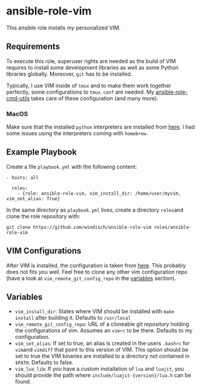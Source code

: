 # ansible-role-vim

This ansible role installs my personalized VIM.

## Requirements

To execute this role, superuser rights are needed as the build of VIM
requires to install some development libraries as well as some Python
libraries globally. Moreover, `git` has to be installed.

Typically, I use VIM inside of `tmux` and to make them work together perfectly,
some configurations to `tmux.conf` are needed. My 
[ansible-role-cmd-utils](https://github.com/windisch/ansible-role-cmd-utils) 
takes care of these configuration (and many more).

### MacOS

Make sure that the installed `python` interpreters are installed from
[here](https://www.python.org/downloads/mac-osx/). I had some issues
using the interpreters coming with `homebrew`.

## Example Playbook

Create a file `playbook.yml` with the following content:
```
- hosts: all

  roles:
    - {role: ansible-role-vim, vim_install_dir: /home/user/myvim, vim_set_alias: True}
```
In the same directory as `playbook.yml` lives, create a directory
`roles`and clone the role repository with:

```
git clone https://github.com/windisch/ansible-role-vim roles/ansible-role-vim
```

## VIM Configurations

After VIM is installed, the configuration is taken from 
[here](https://github.com/windisch/vim). This probably does not fits
you well. Feel free to clone any other vim configuration repo (have a
look at `vim_remote_git_config_repo` in the [variables](#variables)
section).


## Variables

- `vim_install_dir`: States where VIM should be installed with `make install` 
    after building it. Defaults to `/usr/local`
- `vim_remote_git_config_repo`: URL of a cloneable git repository
    holding the configurations of vim. Assumes an `vimrc` to be there.
    Defaults to my configuration.
- `vim_set_alias`: If set to true, an alias is created in the users
    `.bashrc` for `vim`and `vimdiff` that point to this version of
    VIM. This option should be set to true the VIM binaries are
    installed to a directory not contained in
    `$PATH`. Defaults to false.
- `vim_lua_lib`: If you have a custom installation of `lua` and
    `luajit`, you should provide the path where `include/luajit-{version}/lua.h` can be found. 
